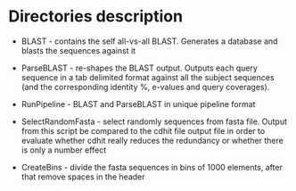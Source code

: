 # Directories description

- BLAST - contains the self all-vs-all BLAST. Generates a database and blasts the sequences against it    

- ParseBLAST - re-shapes the BLAST output. Outputs each query sequence in a tab delimited format against all the subject sequences (and the corresponding identity %, e-values and query coverages).

- RunPipeline - BLAST and ParseBLAST in unique pipeline format

- SelectRandomFasta - select randomly sequences from fasta file. Output from this script be compared to the cdhit file output file in order to evaluate whether cdhit really reduces the redundancy or whether there is only a number effect

- CreateBins - divide the fasta sequences in bins of 1000 elements, after that remove spaces in the header
